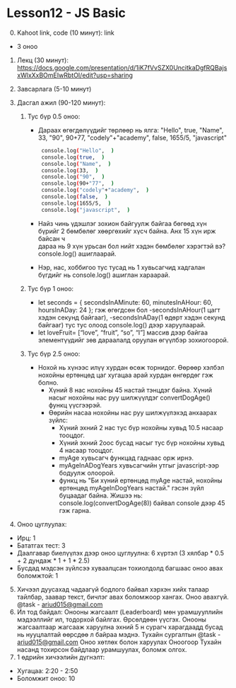 # Lesson12 - JS Basic

0. Kahoot link, code (10 минут): link

- 3 оноо

1. Лекц (30 минут):
   https://docs.google.com/presentation/d/1iK7fVvSZX0UncitkaDgfRQBajsxWlxXxBOmEIwRbtOI/edit?usp=sharing

2. Завсарлага (5-10 минут)

3. Дасгал ажил (90-120 минут):

   1. Тус бүр 0.5 оноо:

      - Дараах өгөгдөлүүдийг төрлөөр нь ялга:
        "Hello", true, "Name", 33, "90", 90+77, "codely"+"academy", false, 1655/5, "javascript"

        ```sh
         console.log("Hello",  )
         console.log(true,  )
         console.log("Name",  )
         console.log(33,  )
         console.log("90",  )
         console.log(90+"77",  )
         console.log("codely"+"academy",  )
         console.log(false,  )
         console.log(1655/5,  )
         console.log("javascript",  )

        ```

      - Найз чинь үдэшлэг зохион байгуулж байгаа бөгөөд хүн бүрийг 2 бөмбөлөг хөөргөхийг хүсч байна. Анх 15 хүн ирж байсан ч  
         дараа нь 9 хүн урьсан бол нийт хэдэн бөмбөлөг хэрэгтэй вэ? console.log() ашиглаарай.
      - Нэр, нас, хоббигоо тус тусад нь 1 хувьсагчид хадгалан бүгдийг нь console.log() ашиглан хараарай.

   2. Тус бүр 1 оноо:
      - let seconds = {
         secondsInAMinute: 60,
         minutesInAHour: 60,
         hoursInADay: 24 };  гэж өгөгдсөн бол 
         -secondsInAHour(1 цагт хэдэн секунд байгааг), 
         -secondsInADay(1 өдөрт хэдэн секунд байгааг) тус тус олоод console.log() дээр харуулаарай.
      - let loveFruit= [“love”, “fruit”, “so”, “I”] массив дээр байгаа элементүүдийг зөв дараалалд оруулан өгүүлбэр зохиогоорой.
   3. Тус бүр 2.5 оноо:
      - Нохой нь хүнээс илүү хурдан өсөж торнидог. Өөрөөр хэлбэл нохойны ертөнцөд цаг хугацаа арай хурдан өнгөрдөг гэж болно.
        - Хүний 8 нас нохойны 45 настай тэнцдэг байна. Хүний насыг нохойны нас руу шилжүүлдэг convertDogAge() функц үүсгээрэй.
        - Өөрийн насаа нохойны нас руу шилжүүлэхэд анхаарах зүйлс:
          - Хүний эхний 2 нас тус бүр нохойны хувьд 10.5 насаар тооцдог.
          - Хүний эхний 2оос бусад насыг тус бүр нохойны хувьд 4 насаар тооцдог.
          - myAge хувьсагч функцад гаднаас орж ирнэ.
          - myAgeInADogYears хувьсагчийн утгыг javascript-ээр бодуулж олоорой.
          - функц нь  "Би хүний ертөнцөд myAge настай, нохойны ертөнцөд myAgeInDogYears настай." гэсэн зүйл буцаадаг байна.
          Жишээ нь: console.log(convertDogAge(8)) байвал console дээр 45 гэж гарна.


4. Оноо цуглуулах:

- Ирц: 1
- Бататгах тест: 3
- Даалгавар биелүүлэх дээр оноо цуглуулна: 6 хүртэл (3 хялбар \* 0.5 + 2 дундаж \* 1 + 1 \* 2.5)
- Бусдад мэдсэн зүйлсээ хуваалцсан тохиолдолд багшаас оноо авах боломжтой: 1

5. Хичээл дуусахад чадаагүй бодлого байвал хэрхэн хийх талаар тайлбар, заавар текст, бичлэг авах боломжоор хангах. Оноо авахгүй. @task - ariud015@gmail.com
6. Ил тод байдал: Онооны жагсаалт (Leaderboard) мөн урамшууллийн мэдээллийг ил, тодорхой байлгах. Өрсөлдөөн үүсгэх. Онооны жагсаалтаар жагсааж харуулна эхний 5 н сурагч харагдаадд бусад нь нууцлалтай өөрсдөө л байраа мэднэ. Тухайн сургалтын @task - ariud015@gmail.com Оноо хөтлөх болон харуулах
   Оноогоор Тухайн насанд тохирсон байдлаар урамшуулах, боломж олгох.
7. 1 өдрийн хичээлийн дүгнэлт:

- Хугацаа: 2:20 - 2:50
- Боломжит оноо: 10


